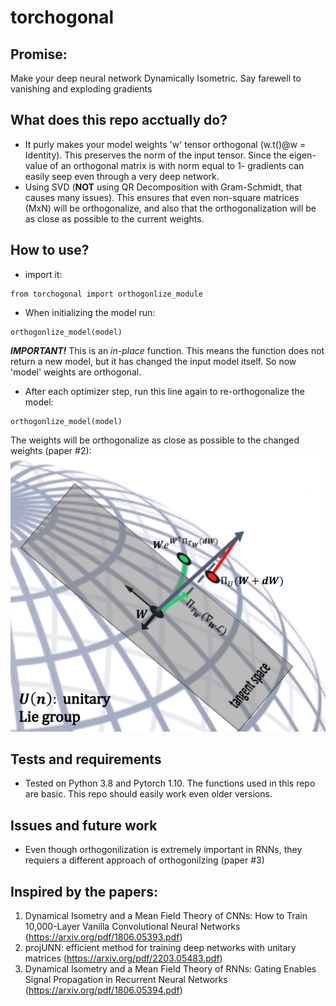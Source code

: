 # torchogonal
## Promise: 
Make your deep neural network Dynamically Isometric. Say farewell to vanishing and exploding gradients 

## What does this repo acctually do? 
- It purly makes your model weights 'w' tensor orthogonal (w.t()@w = Identity).
This preserves the norm of the input tensor. Since the eigen-value of an orthogonal matrix is with norm equal to 1- gradients can easily seep even through a very deep network.
- Using SVD (**NOT** using QR Decomposition with Gram-Schmidt, that causes many issues).
This ensures that even non-square matrices (MxN) will be orthogonalize, and also that the orthogonalization will be as close as possible to the current weights.

## How to use?
- import it:
```
from torchogonal import orthogonlize_module
```

- When initializing the model run:
```
orthogonlize_model(model)
```
***IMPORTANT!*** This is an *in-place* function. This means the function does not return a new model, but it has changed the input model itself. So now 'model' weights are orthogonal.
- After each optimizer step, run this line again to re-orthogonalize the model:
```
orthogonlize_model(model)
```
The weights will be orthogonalize as close as possible to the changed weights (paper #2):
![picture alt](https://raw.githubusercontent.com/omrijsharon/torchogonal/main/uni.png "ProjUNN")

## Tests and requirements
- Tested on Python 3.8 and Pytorch 1.10.
The functions used in this repo are basic. This repo should easily work even older versions.

## Issues and future work
* Even though orthogonilization is extremely important in RNNs, they requiers a different approach of orthogonilzing (paper #3)


## Inspired by the papers:
1. Dynamical Isometry and a Mean Field Theory of CNNs: How to Train 10,000-Layer Vanilla Convolutional Neural Networks (https://arxiv.org/pdf/1806.05393.pdf)
2. projUNN: efficient method for training deep networks with unitary matrices (https://arxiv.org/pdf/2203.05483.pdf)
3. Dynamical Isometry and a Mean Field Theory of RNNs: Gating Enables Signal Propagation in Recurrent Neural Networks (https://arxiv.org/pdf/1806.05394.pdf)

